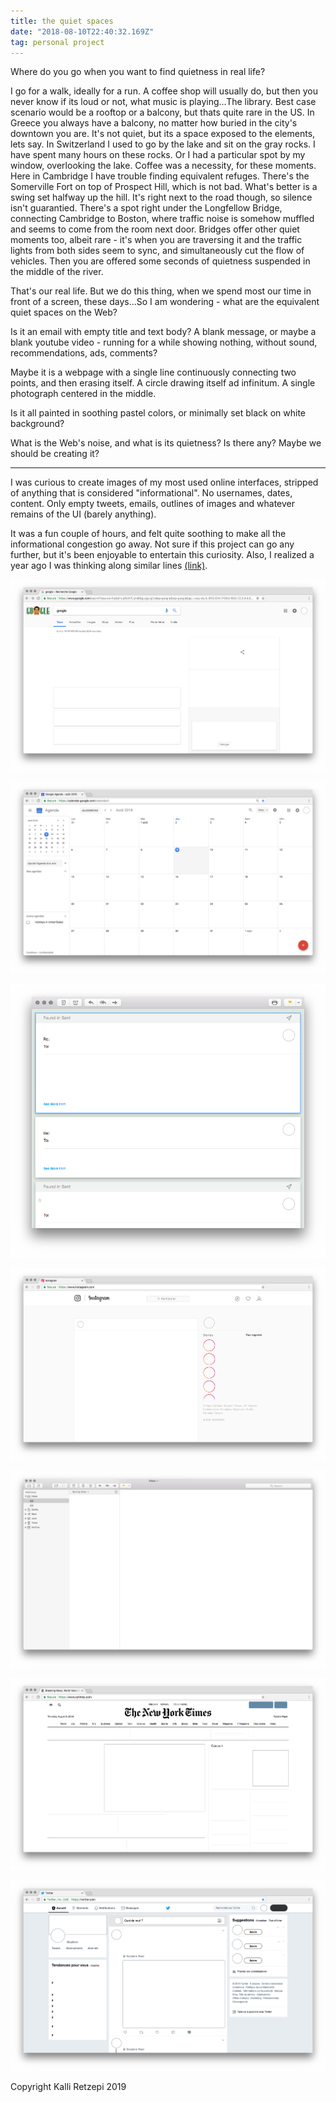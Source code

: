 ```yaml
---
title: the quiet spaces
date: "2018-08-10T22:40:32.169Z"
tag: personal project
---
```


Where do you go when you want to find quietness in real life?

I go for a walk, ideally for a run. A coffee shop will usually do, but then you never know if its loud or not, what music is playing...The library. Best case scenario would be a rooftop or a balcony, but thats quite rare in the US. In Greece you always have a balcony, no matter how buried in the city's downtown you are. It's not quiet, but its a space exposed to the elements, lets say. In Switzerland I used to go by the lake and sit on the gray rocks. I have spent many hours on these rocks. Or I had a particular spot by my window, overlooking the lake. Coffee was a necessity, for these moments. Here in Cambridge I have trouble finding equivalent refuges. There's the Somerville Fort on top of Prospect Hill, which is not bad. What's better is a swing set halfway up the hill. It's right next to the road though, so silence isn't guarantied. There's a spot right under the Longfellow Bridge, connecting Cambridge to Boston, where traffic noise is somehow muffled and seems to come from the room next door. Bridges offer other quiet moments too, albeit rare - it's when you are traversing it and the traffic lights from both sides seem to sync, and simultaneously cut the flow of vehicles. Then you are offered some seconds of quietness suspended in the middle of the river.

That's our real life. But we do this thing, when we spend most our time in front of a screen, these days...So I am wondering - what are the equivalent quiet spaces on the Web?

Is it an email with empty title and text body? A blank message, or maybe a blank youtube video - running for a while showing nothing, without sound, recommendations, ads, comments?

Maybe it is a webpage with a single line continuously connecting two points, and then erasing itself. A circle drawing itself ad infinitum. A single photograph centered in the middle.

Is it all painted in soothing pastel colors, or minimally set black on white background?

What is the Web's noise, and what is its quietness? Is there any? Maybe we should be creating it?

-----

I was curious to create images of my most used online interfaces, stripped of anything that is considered "informational". No usernames, dates, content. Only empty tweets, emails, outlines of images and whatever remains of the UI (barely anything).

It was a fun couple of hours, and felt quite soothing to make all the informational congestion go away. Not sure if this project can go any further, but it's been enjoyable to entertain this curiosity. Also, I realized a year ago I was thinking along similar lines [(link)](https://kalli-retzepi.com/clickhere/).

![google search](google.png)

![google calendar](calendar.png)

![emails](emails.png)

![instagram](instagram.png)

![mail](mail.png)

![nytimes](nytimes.png)

![twitter](twitter.png)

<span class="caption">Copyright Kalli Retzepi 2019</span>
